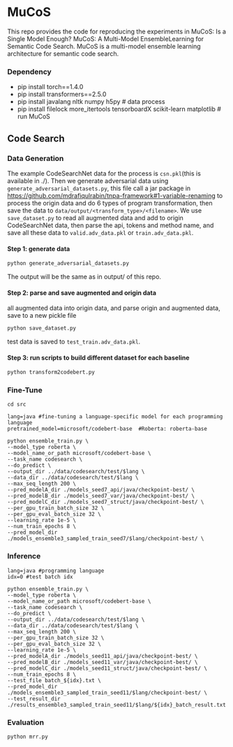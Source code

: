# MuCoS

This repo provides the code for reproducing the experiments in MuCoS: Is a Single Model Enough? MuCoS: A Multi-Model EnsembleLearning for Semantic Code Search. MuCoS is a multi-model ensemble learning architecture for semantic code search.

### Dependency

- pip install torch==1.4.0
- pip install transformers==2.5.0
- pip install javalang nltk numpy h5py # data process
- pip install filelock more_itertools tensorboardX scikit-learn matplotlib # run MuCoS

## Code Search

### Data Generation
The example CodeSearchNet data for the process is `csn.pkl`(this is available in ./).
Then we generate adversarial data using `generate_adversarial_datasets.py`, this file call a jar package in https://github.com/mdrafiqulrabin/tnpa-framework#1-variable-renaming to process the origin data and do 6 types of program transformation, then save the data to `data/output/<transform_type>/<filename>`. 
We use `save_dataset.py` to read all augmented data and add to origin CodeSearchNet data, then parse the api, tokens and method name, and save all these data to `valid.adv_data.pkl` or `train.adv_data.pkl`. 


#### Step 1: generate data
```python
python generate_adversarial_datasets.py
```
The output will be the same as in output/ of this repo.

#### Step 2: parse and save augmented and origin data 
all augmented data into origin data, and parse origin and augmented data, save to a new pickle file
```python
python save_dataset.py
```
test data is saved to `test_train.adv_data.pkl`.

#### Step 3: run scripts to build different dataset for each baseline

```python
python transform2codebert.py

```

### Fine-Tune

```shell
cd src

lang=java #fine-tuning a language-specific model for each programming language
pretrained_model=microsoft/codebert-base  #Roberta: roberta-base

python ensemble_train.py \
--model_type roberta \
--model_name_or_path microsoft/codebert-base \
--task_name codesearch \
--do_predict \
--output_dir ../data/codesearch/test/$lang \
--data_dir ../data/codesearch/test/$lang \
--max_seq_length 200 \
--pred_modelA_dir ./models_seed7_api/java/checkpoint-best/ \
--pred_modelB_dir ./models_seed7_var/java/checkpoint-best/ \
--pred_modelC_dir ./models_seed7_struct/java/checkpoint-best/ \
--per_gpu_train_batch_size 32 \
--per_gpu_eval_batch_size 32 \
--learning_rate 1e-5 \
--num_train_epochs 8 \
--pred_model_dir ./models_ensemble3_sampled_train_seed7/$lang/checkpoint-best/ \ 
```

### Inference

```shell
lang=java #programming language
idx=0 #test batch idx

python ensemble_train.py \
--model_type roberta \
--model_name_or_path microsoft/codebert-base \
--task_name codesearch \
--do_predict \
--output_dir ../data/codesearch/test/$lang \
--data_dir ../data/codesearch/test/$lang \
--max_seq_length 200 \
--per_gpu_train_batch_size 32 \
--per_gpu_eval_batch_size 32 \
--learning_rate 1e-5 \
--pred_modelA_dir ./models_seed11_api/java/checkpoint-best/ \
--pred_modelB_dir ./models_seed11_var/java/checkpoint-best/ \
--pred_modelC_dir ./models_seed11_struct/java/checkpoint-best/ \
--num_train_epochs 8 \
--test_file batch_${idx}.txt \
--pred_model_dir ./models_ensemble3_sampled_train_seed11/$lang/checkpoint-best/ \
--test_result_dir ./results_ensemble3_sampled_train_seed11/$lang/${idx}_batch_result.txt 
```

### Evaluation

```shell
python mrr.py
```

